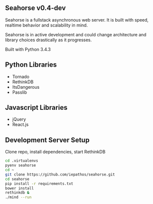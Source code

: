Seahorse v0.4-dev
----------------
Seahorse is a fullstack asynchronous web server.  It is built with speed, realtime behavior and scalability in mind.

Seahorse is in active development and could change architecture and library choices drastically as it progresses.

Built with Python 3.4.3

Python Libraries
----------------
+ Tornado
+ RethinkDB
+ ItsDangerous
+ Passlib


Javascript Libraries
----------------
+ jQuery
+ React.js



Development Server Setup
----------------

Clone repo, install dependencies, start RethinkDB
````bash
cd .virtualenvs
pyenv seahorse
cd ~
git clone https://github.com/iepathos/seahorse.git
cd seahorse
pip install -r requirements.txt
bower install
rethinkdb &
./mind --run
````